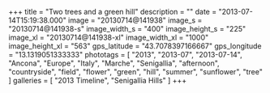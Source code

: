 +++
title = "Two trees and a green hill"
description = ""
date = "2013-07-14T15:19:38.000"
image = "20130714@141938"
image_s = "20130714@141938-s"
image_width_s = "400"
image_height_s = "225"
image_xl = "20130714@141938-xl"
image_width_xl = "1000"
image_height_xl = "563"
gps_latitude = "43.7078397166667"
gps_longitude = "13.1319051333333"
phototags = [ "2013", "2013-07", "2013-07-14", "Ancona", "Europe", "Italy", "Marche", "Senigallia", "afternoon", "countryside", "field", "flower", "green", "hill", "summer", "sunflower", "tree" ]
galleries = [ "2013 Timeline", "Senigallia Hills" ]
+++
